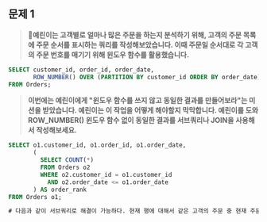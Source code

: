 
## 문제 1

> **🧚예린이는 고객별로 얼마나 많은 주문을 하는지 분석하기 위해, 고객의 주문 목록에 주문 순서를 표시하는 쿼리를 작성해보았습니다. 이때 주문일 순서대로 각 고객의 주문 번호를 매기기 위해 윈도우 함수를 활용했습니다.**

~~~sql
SELECT customer_id, order_id, order_date,
       ROW_NUMBER() OVER (PARTITION BY customer_id ORDER BY order_date) AS order_rank
FROM Orders;
~~~

> **이번에는 예린이에게 "윈도우 함수를 쓰지 않고 동일한 결과를 만들어보라"는 미션을 받았습니다. 예린이는 이 작업을 어떻게 해야할지 막막합니다. 예린이를 도와 ROW_NUMBER() 윈도우 함수 없이 동일한 결과를 서브쿼리나 JOIN을 사용해서 작성해보세요.**



~~~sql
SELECT o1.customer_id, o1.order_id, o1.order_date,
       (
         SELECT COUNT(*)
         FROM Orders o2
         WHERE o2.customer_id = o1.customer_id
           AND o2.order_date <= o1.order_date
       ) AS order_rank
FROM Orders o1;

# 다음과 같이 서브쿼리로 해결이 가능하다. 현재 행에 대해서 같은 고객의 주문 중 현재 주문일보다 같거나 이전인 주문 수를 세어 순위처럼 사용한다. order_date가 같은 경우에는 순위가 같아질 수 있어, ROW_NUMBER() 와는 정확히 같지는 않다. 
~~~

